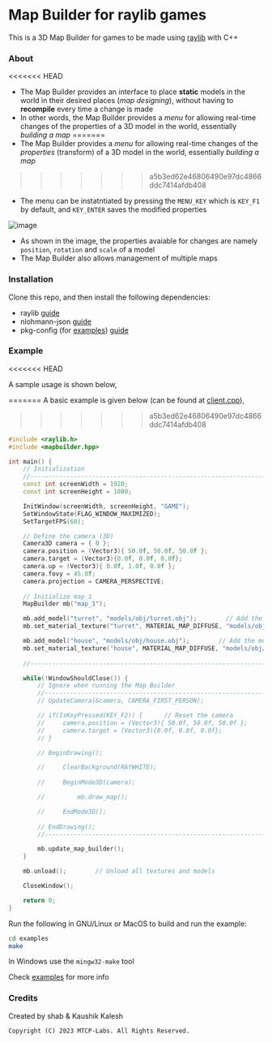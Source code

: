 # Map Builder for raylib games

This is a 3D Map Builder for games to be made using [raylib](https://www.raylib.com/) with C++

### About
<<<<<<< HEAD

- The Map Builder provides an interface to place **static** models in the world in their desired places (*map designing*), without having to **recompile** every time a change is made
- In other words, the Map Builder provides a *menu* for allowing real-time changes of the properties of a 3D model in the world, essentially *building a map*
=======
- The Map Builder provides a *menu* for allowing real-time changes of the *properties* (transform) of a 3D model in the world, essentially *building a map*    
>>>>>>> a5b3ed62e46806490e97dc4866ddc7414afdb408
- The menu can be instatntiated by pressing the `MENU_KEY` which is `KEY_F1` by default, and `KEY_ENTER` saves the modified properties

![image](https://github.com/Kaushik-Kalesh/MapBuilder/assets/67593056/774b1b8e-36c2-44cc-914e-60976cc48741)  

- As shown in the image, the properties avaiable for changes are namely `position`, `rotation` and `scale` of a model
- The Map Builder also allows management of multiple maps

### Installation

Clone this repo, and then install the following dependencies:

- raylib [guide](https://github.com/raysan5/raylib/blob/master/README.md)
- nlohmann-json [guide](https://json.nlohmann.me/integration/package_managers/#cocoapods)
- pkg-config (for [examples](examples/)) [guide](https://www.google.com/search?q=pkg-config+install&oq=pkg-config+install&sourceid=chrome&ie=UTF-8)

### Example
<<<<<<< HEAD

A sample usage is shown below,

=======
A basic example is given below (can be found at [client.cpp](examples/src/client.cpp)), 
>>>>>>> a5b3ed62e46806490e97dc4866ddc7414afdb408
```cpp
#include <raylib.h>
#include <mapbuilder.hpp>

int main() {
    // Initialization
    //--------------------------------------------------------------------------------------
    const int screenWidth = 1920;
    const int screenHeight = 1080;

    InitWindow(screenWidth, screenHeight, "GAME");
    SetWindowState(FLAG_WINDOW_MAXIMIZED);                               
    SetTargetFPS(60);

    // Define the camera (3D)
    Camera3D camera = { 0 };
    camera.position = (Vector3){ 50.0f, 50.0f, 50.0f }; 
    camera.target = (Vector3){0.0f, 0.0f, 0.0f};                      
    camera.up = (Vector3){ 0.0f, 1.0f, 0.0f };       
    camera.fovy = 45.0f;                                
    camera.projection = CAMERA_PERSPECTIVE; 
    
    // Initialize map_1
    MapBuilder mb("map_1");

    mb.add_model("turret", "models/obj/turret.obj");        // Add the model "turret" to the map_1
    mb.set_material_texture("turret", MATERIAL_MAP_DIFFUSE, "models/obj/turret_diffuse.png");

    mb.add_model("house", "models/obj/house.obj");        // Add the model "house" to the map_1
    mb.set_material_texture("house", MATERIAL_MAP_DIFFUSE, "models/obj/house_diffuse.png");
    
    //--------------------------------------------------------------------------------------

    while(!WindowShouldClose()) {
        // Ignore when running the Map Builder
        //----------------------------------------------------------------
        // UpdateCamera(&camera, CAMERA_FIRST_PERSON);        

        // if(IsKeyPressed(KEY_F2)) {      // Reset the camera
        //     camera.position = (Vector3){ 50.0f, 50.0f, 50.0f }; 
        //     camera.target = (Vector3){0.0f, 0.0f, 0.0f};
        // }

        // BeginDrawing();

        //     ClearBackground(RAYWHITE);
            
        //     BeginMode3D(camera);

        //         mb.draw_map();

        //     EndMode3D();
            
        // EndDrawing();
        //----------------------------------------------------------------

        mb.update_map_builder();
    }  

    mb.unload();        // Unload all textures and models

    CloseWindow();

    return 0;
}
```

Run the following in GNU/Linux or MacOS to build and run the example:

```bash
cd examples
make
```

In Windows use the `mingw32-make` tool  

Check [examples](examples/) for more info

### Credits

Created by shab & Kaushik Kalesh

`Copyright (C) 2023 MTCP-Labs. All Rights Reserved.`
